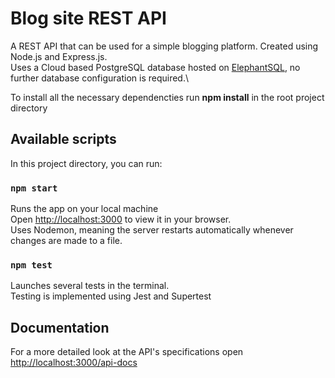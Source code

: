 # Blog site REST API

A REST API that can be used for a simple blogging platform. Created using Node.js and Express.js.\
Uses a Cloud based PostgreSQL database hosted on [ElephantSQL](https://www.elephantsql.com/), no further database configuration is required.\

To install all the necessary dependencties run **npm install** in the root project directory 

## Available scripts

In this project directory, you can run:

### `npm start`

Runs the app on your local machine\
Open [http://localhost:3000](http://localhost:3000) to view it in your browser.\
Uses Nodemon, meaning the server restarts automatically whenever changes are made to a file.

### `npm test`

Launches several tests in the terminal.\
Testing is implemented using Jest and Supertest

## Documentation

For a more detailed look at the API's specifications open [http://localhost:3000/api-docs](http://localhost:3000/api-docs)